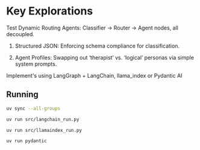 # Key Explorations

Test Dynamic Routing Agents: Classifier → Router → Agent nodes, all decoupled.

1. Structured JSON: Enforcing schema compliance for classification.

2. Agent Profiles: Swapping out ‘therapist’ vs. ‘logical’ personas via simple system prompts.


Implement's using LangGraph + LangChain, llama_index or Pydantic AI


## Running

```sh
uv sync --all-groups
``` 

```sh
uv run src/langchain_run.py
``` 

```sh
uv run src/llamaindex_run.py
``` 

```sh
uv run pydantic
``` 
